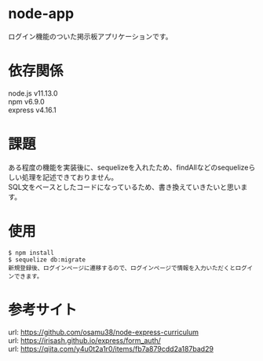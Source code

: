 # node-app
ログイン機能のついた掲示板アプリケーションです。

# 依存関係  
node.js v11.13.0  
npm v6.9.0  
express v4.16.1

# 課題
ある程度の機能を実装後に、sequelizeを入れたため、findAllなどのsequelizeらしい処理を記述できておりません。  
SQL文をベースとしたコードになっているため、書き換えていきたいと思います。

# 使用
```
$ npm install
$ sequelize db:migrate  
新規登録後、ログインページに遷移するので、ログインページで情報を入力いただくとログインできます。
```
# 参考サイト
url: https://github.com/osamu38/node-express-curriculum  
url: https://irisash.github.io/express/form_auth/  
url: https://qiita.com/y4u0t2a1r0/items/fb7a879cdd2a187bad29
